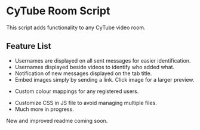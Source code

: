 # CyTube Room Script

This script adds functionality to any CyTube video room.

## Feature List

-   Usernames are displayed on all sent messages for easier identification.
-   Usernames displayed beside videos to identify who added what.
-   Notification of new messages displayed on the tab title.
-   Embed images simply by sending a link. Click image for a larger preview.
<!-- - Giphy API integration allowing auto gif embedding. -->
-   Custom colour mappings for any registered users.
<!-- - Ability to add custom "bot"/server messages. -->
-   Customize CSS in JS file to avoid managing multiple files.
    <!-- - Skip videos, pause, play and toggle lead via keyboard commands. -->
    <!-- - Spin images, text or gifs. -->
    <!-- - Framework for implementing custom features requiring synchronized information between users without a server. -->
-   Much more in progress.

New and improved readme coming soon.
